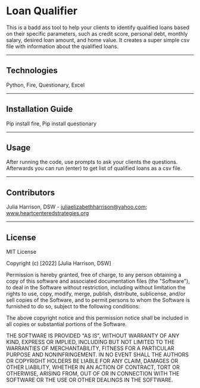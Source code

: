 # Loan Qualifier

This is a badd ass tool to help your clients to identify qualified loans based on their specific parameters, such as credit score, personal debt, monthly salary, desired loan amount, and home value. It creates a super simple csv file with information about the qualified loans.

---

## Technologies

Python, Fire, Questionary, Excel

---

## Installation Guide

Pip install fire, Pip install questionary

---

## Usage

After running the code, use prompts to ask your clients the questions. Afterwards you can run (enter) to get list of qualified loans as a csv file.

---

## Contributors

Julia Harrison, DSW - juliaelizabethharrison@yahoo.com; www.heartcenteredstrategies.org

---

## License

MIT License

Copyright (c) [2022] [Julia Harrison, DSW]

Permission is hereby granted, free of charge, to any person obtaining a copy
of this software and associated documentation files (the "Software"), to deal
in the Software without restriction, including without limitation the rights
to use, copy, modify, merge, publish, distribute, sublicense, and/or sell
copies of the Software, and to permit persons to whom the Software is
furnished to do so, subject to the following conditions:

The above copyright notice and this permission notice shall be included in all
copies or substantial portions of the Software.

THE SOFTWARE IS PROVIDED "AS IS", WITHOUT WARRANTY OF ANY KIND, EXPRESS OR
IMPLIED, INCLUDING BUT NOT LIMITED TO THE WARRANTIES OF MERCHANTABILITY,
FITNESS FOR A PARTICULAR PURPOSE AND NONINFRINGEMENT. IN NO EVENT SHALL THE
AUTHORS OR COPYRIGHT HOLDERS BE LIABLE FOR ANY CLAIM, DAMAGES OR OTHER
LIABILITY, WHETHER IN AN ACTION OF CONTRACT, TORT OR OTHERWISE, ARISING FROM,
OUT OF OR IN CONNECTION WITH THE SOFTWARE OR THE USE OR OTHER DEALINGS IN THE
SOFTWARE.
